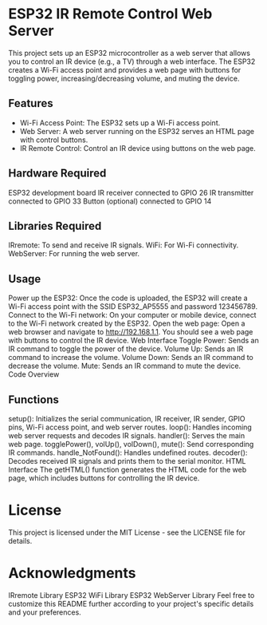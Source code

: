 # ESP32 IR Remote Control Web Server
This project sets up an ESP32 microcontroller as a web server that allows you to control an IR device (e.g., a TV) through a web interface. The ESP32 creates a Wi-Fi access point and provides a web page with buttons for toggling power, increasing/decreasing volume, and muting the device.

## Features
- Wi-Fi Access Point: The ESP32 sets up a Wi-Fi access point.
- Web Server: A web server running on the ESP32 serves an HTML page with control buttons.
- IR Remote Control: Control an IR device using buttons on the web page.

## Hardware Required
ESP32 development board
IR receiver connected to GPIO 26
IR transmitter connected to GPIO 33
Button (optional) connected to GPIO 14

## Libraries Required
IRremote: To send and receive IR signals.
WiFi: For Wi-Fi connectivity.
WebServer: For running the web server.










## Usage
Power up the ESP32: Once the code is uploaded, the ESP32 will create a Wi-Fi access point with the SSID ESP32_AP5555 and password 123456789.
Connect to the Wi-Fi network: On your computer or mobile device, connect to the Wi-Fi network created by the ESP32.
Open the web page: Open a web browser and navigate to http://192.168.1.1. You should see a web page with buttons to control the IR device.
Web Interface
Toggle Power: Sends an IR command to toggle the power of the device.
Volume Up: Sends an IR command to increase the volume.
Volume Down: Sends an IR command to decrease the volume.
Mute: Sends an IR command to mute the device.
Code Overview
## Functions
setup(): Initializes the serial communication, IR receiver, IR sender, GPIO pins, Wi-Fi access point, and web server routes.
loop(): Handles incoming web server requests and decodes IR signals.
handler(): Serves the main web page.
togglePower(), volUp(), volDown(), mute(): Send corresponding IR commands.
handle_NotFound(): Handles undefined routes.
decoder(): Decodes received IR signals and prints them to the serial monitor.
HTML Interface
The getHTML() function generates the HTML code for the web page, which includes buttons for controlling the IR device.

# License
This project is licensed under the MIT License - see the LICENSE file for details.

# Acknowledgments
IRremote Library
ESP32 WiFi Library
ESP32 WebServer Library
Feel free to customize this README further according to your project's specific details and your preferences.
